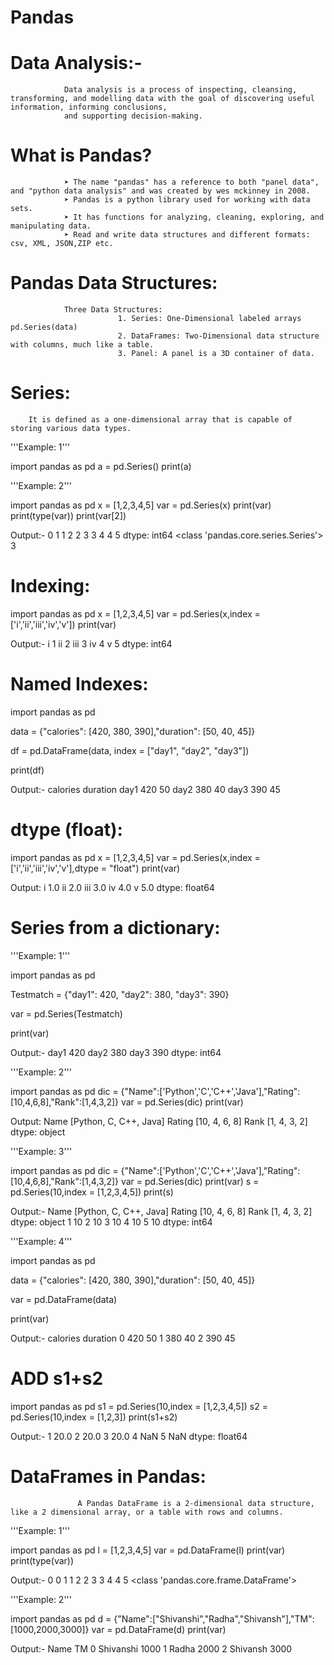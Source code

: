 # Pandas

# Data Analysis:-
                Data analysis is a process of inspecting, cleansing, transforming, and modelling data with the goal of discovering useful information, informing conclusions, 
                and supporting decision-making.

# What is Pandas?
                ➤ The name "pandas" has a reference to both "panel data", and "python data analysis" and was created by wes mckinney in 2008.
                ➤ Pandas is a python library used for working with data sets.
                ➤ It has functions for analyzing, cleaning, exploring, and manipulating data.
                ➤ Read and write data structures and different formats: csv, XML, JSON,ZIP etc.

# Pandas Data Structures:
                Three Data Structures:
                            1. Series: One-Dimensional labeled arrays pd.Series(data)
                            2. DataFrames: Two-Dimensional data structure with columns, much like a table.
                            3. Panel: A panel is a 3D container of data.

# Series: 
        It is defined as a one-dimensional array that is capable of storing various data types.


'''Example: 1'''


import pandas as pd
a = pd.Series()
print(a)



'''Example: 2'''

import pandas as pd
x = [1,2,3,4,5]
var = pd.Series(x)
print(var)
print(type(var))
print(var[2])


Output:-
0    1
1    2
2    3
3    4
4    5
dtype: int64
<class 'pandas.core.series.Series'>
3


# Indexing:

import pandas as pd
x = [1,2,3,4,5]
var = pd.Series(x,index = ['i','ii','iii','iv','v'])
print(var)


Output:-
i      1
ii     2
iii    3
iv     4
v      5
dtype: int64


# Named Indexes:

import pandas as pd

data = {"calories": [420, 380, 390],"duration": [50, 40, 45]}

df = pd.DataFrame(data, index = ["day1", "day2", "day3"])

print(df) 



Output:-
         calories  duration
day1       420        50
day2       380        40
day3       390        45



# dtype (float):

import pandas as pd
x = [1,2,3,4,5]
var = pd.Series(x,index = ['i','ii','iii','iv','v'],dtype = "float")
print(var)


Output:
i      1.0
ii     2.0
iii    3.0
iv     4.0
v      5.0
dtype: float64


# Series from a dictionary:

'''Example: 1'''

import pandas as pd

Testmatch = {"day1": 420, "day2": 380, "day3": 390}

var = pd.Series(Testmatch)

print(var)


Output:-
day1    420
day2    380
day3    390
dtype: int64


'''Example: 2'''


import pandas as pd
dic = {"Name":['Python','C','C++','Java'],"Rating":[10,4,6,8],"Rank":[1,4,3,2]}
var = pd.Series(dic)
print(var)


Output:
Name      [Python, C, C++, Java]
Rating             [10, 4, 6, 8]
Rank                [1, 4, 3, 2]
dtype: object


'''Example: 3'''

import pandas as pd
dic = {"Name":['Python','C','C++','Java'],"Rating":[10,4,6,8],"Rank":[1,4,3,2]}
var = pd.Series(dic)
print(var)
s = pd.Series(10,index = [1,2,3,4,5])
print(s)


Output:-
Name      [Python, C, C++, Java]
Rating             [10, 4, 6, 8]
Rank                [1, 4, 3, 2]
dtype: object
1    10
2    10
3    10
4    10
5    10
dtype: int64



'''Example: 4'''

import pandas as pd

data = {"calories": [420, 380, 390],"duration": [50, 40, 45]}

var = pd.DataFrame(data)

print(var)



Output:-
      calories  duration
0       420        50
1       380        40
2       390        45


# ADD s1+s2

import pandas as pd
s1 = pd.Series(10,index = [1,2,3,4,5])
s2 = pd.Series(10,index = [1,2,3])
print(s1+s2)


Output:-
1    20.0
2    20.0
3    20.0
4     NaN
5     NaN
dtype: float64




# DataFrames in Pandas:
                   A Pandas DataFrame is a 2-dimensional data structure, like a 2 dimensional array, or a table with rows and columns.




'''Example: 1'''

import pandas as pd
l = [1,2,3,4,5]
var = pd.DataFrame(l)
print(var)
print(type(var))


Output:-
   0
0  1
1  2
2  3
3  4
4  5
<class 'pandas.core.frame.DataFrame'>



'''Example: 2'''

import pandas as pd
d = {"Name":["Shivanshi","Radha","Shivansh"],"TM":[1000,2000,3000]}
var = pd.DataFrame(d)
print(var)


Output:-
      Name    TM
0  Shivanshi  1000
1      Radha  2000
2   Shivansh  3000





